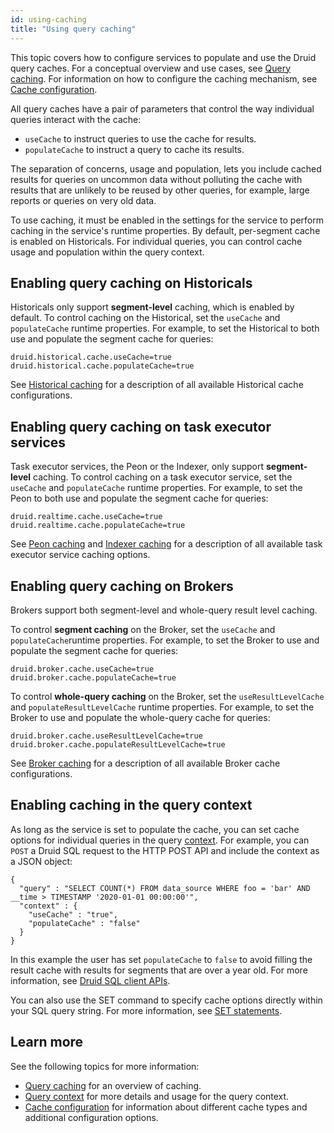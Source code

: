 ```yaml
---
id: using-caching
title: "Using query caching"
---
```


<!--
  ~ Licensed to the Apache Software Foundation (ASF) under one
  ~ or more contributor license agreements.  See the NOTICE file
  ~ distributed with this work for additional information
  ~ regarding copyright ownership.  The ASF licenses this file
  ~ to you under the Apache License, Version 2.0 (the
  ~ "License"); you may not use this file except in compliance
  ~ with the License.  You may obtain a copy of the License at
  ~
  ~   http://www.apache.org/licenses/LICENSE-2.0
  ~
  ~ Unless required by applicable law or agreed to in writing,
  ~ software distributed under the License is distributed on an
  ~ "AS IS" BASIS, WITHOUT WARRANTIES OR CONDITIONS OF ANY
  ~ KIND, either express or implied.  See the License for the
  ~ specific language governing permissions and limitations
  ~ under the License.
  -->


This topic covers how to configure services to populate and use the Druid query caches. For a conceptual overview and use cases, see [Query caching](./caching.md). For information on how to configure the caching mechanism, see [Cache configuration](../configuration/index.md#cache-configuration).

All query caches have a pair of parameters that control the way individual queries interact with the cache:

- `useCache` to instruct queries to use the cache for results.
- `populateCache` to instruct a query to cache its results.

The separation of concerns, usage and population, lets you include cached results for queries on uncommon data without polluting the cache with results that are unlikely to be reused by other queries, for example, large reports or queries on very old data.

To use caching, it must be enabled in the settings for the service to perform caching in the service's runtime properties. By default, per-segment cache is enabled on Historicals. For individual queries, you can control cache usage and population within the query context.


## Enabling query caching on Historicals
Historicals only support **segment-level** caching, which is enabled by default. To control caching on the Historical, set the `useCache` and `populateCache` runtime properties. For example, to set the Historical to both use and populate the segment cache for queries:
 ```
 druid.historical.cache.useCache=true
 druid.historical.cache.populateCache=true
 ```
See [Historical caching](../configuration/index.md#historical-caching) for a description of all available Historical cache configurations.
 
## Enabling query caching on task executor services
Task executor services, the Peon or the Indexer, only support **segment-level** caching. To control caching on a task executor service, set the `useCache` and `populateCache` runtime properties. For example, to set the Peon to both use and populate the segment cache for queries:

```
druid.realtime.cache.useCache=true
druid.realtime.cache.populateCache=true
```

See [Peon caching](../configuration/index.md#peon-caching) and [Indexer caching](../configuration/index.md#indexer-caching) for a description of all available task executor service caching options.

## Enabling query caching on Brokers
Brokers support both segment-level and whole-query result level caching.

To control **segment caching** on the Broker, set the `useCache` and `populateCache`runtime properties. For example, to set the Broker to use and populate the segment cache for queries:
```
druid.broker.cache.useCache=true
druid.broker.cache.populateCache=true
```

To control **whole-query caching** on the Broker, set the `useResultLevelCache` and `populateResultLevelCache` runtime properties. For example, to set the Broker to use and populate the whole-query cache for queries:

```
druid.broker.cache.useResultLevelCache=true
druid.broker.cache.populateResultLevelCache=true
```

See [Broker caching](../configuration/index.md#broker-caching) for a description of all available Broker cache configurations.
 
## Enabling caching in the query context
As long as the service is set to populate the cache, you can set cache options for individual queries in the query [context](./query-context.md). For example, you can `POST` a Druid SQL request to the HTTP POST API and include the context as a JSON object:

```
{
  "query" : "SELECT COUNT(*) FROM data_source WHERE foo = 'bar' AND __time > TIMESTAMP '2020-01-01 00:00:00'",
  "context" : {
    "useCache" : "true",
    "populateCache" : "false"
  }
}
```

In this example the user has set `populateCache` to `false` to avoid filling the result cache with results for segments that are over a year old. For more information, see [Druid SQL client APIs](../api-reference/sql-api.md).

You can also use the SET command to specify cache options directly within your SQL query string. For more information, see [SET statements](../querying/sql.md#set-statements). 




## Learn more
See the following topics for more information:
- [Query caching](./caching.md) for an overview of caching.
- [Query context](./query-context.md) for more details and usage for the query context.
- [Cache configuration](../configuration/index.md#cache-configuration) for information about different cache types and additional configuration options.
